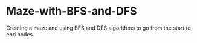 # Maze-with-BFS-and-DFS
Creating a maze and using BFS and DFS algorithms to go from the start to end nodes

